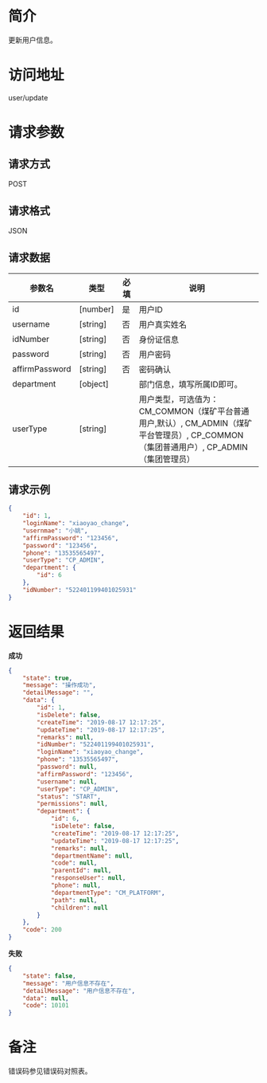 # 简介
更新用户信息。

# 访问地址
user/update

# 请求参数

## 请求方式
POST

## 请求格式
JSON

## 请求数据
|参数名|类型|必填|说明|
|-|-|-|-|
|id|[number]|是|用户ID|
|username|[string]|否|用户真实姓名|
|idNumber|[string]|否|身份证信息|
|password|[string]|否|用户密码|
|affirmPassword|[string]|否|密码确认|
|department|[object]||部门信息，填写所属ID即可。|
|userType|[string]||用户类型，可选值为：CM_COMMON（煤矿平台普通用户,默认）, CM_ADMIN（煤矿平台管理员）, CP_COMMON（集团普通用户）, CP_ADMIN（集团管理员）|
## 请求示例
```json
{
	"id": 1,
    "loginName": "xiaoyao_change",
    "usernmae": "小姚",
    "affirmPassword": "123456",
    "password": "123456",
    "phone": "13535565497",
    "userType": "CP_ADMIN",
    "department": {
        "id": 6
    },
    "idNumber": "522401199401025931"
}
```

# 返回结果
**成功**
```json
{
    "state": true,
    "message": "操作成功",
    "detailMessage": "",
    "data": {
        "id": 1,
        "isDelete": false,
        "createTime": "2019-08-17 12:17:25",
        "updateTime": "2019-08-17 12:17:25",
        "remarks": null,
        "idNumber": "522401199401025931",
        "loginName": "xiaoyao_change",
        "phone": "13535565497",
        "password": null,
        "affirmPassword": "123456",
        "username": null,
        "userType": "CP_ADMIN",
        "status": "START",
        "permissions": null,
        "department": {
            "id": 6,
            "isDelete": false,
            "createTime": "2019-08-17 12:17:25",
            "updateTime": "2019-08-17 12:17:25",
            "remarks": null,
            "departmentName": null,
            "code": null,
            "parentId": null,
            "responseUser": null,
            "phone": null,
            "departmentType": "CM_PLATFORM",
            "path": null,
            "children": null
        }
    },
    "code": 200
}
```

**失败**
```json
{
    "state": false,
    "message": "用户信息不存在",
    "detailMessage": "用户信息不存在",
    "data": null,
    "code": 10101
}
```

# 备注
错误码参见错误码对照表。